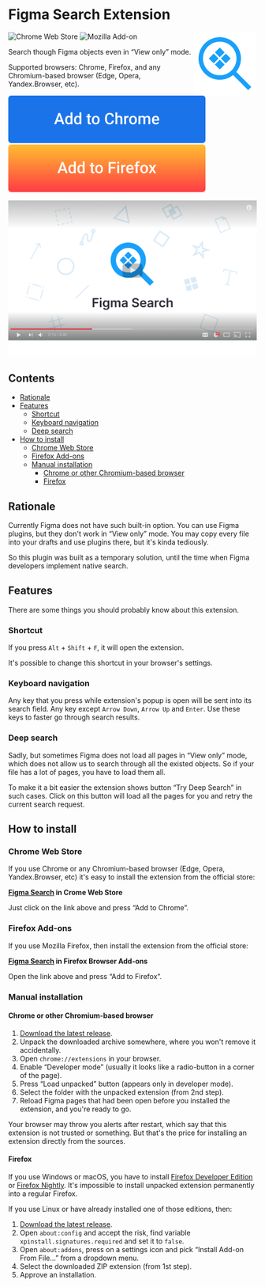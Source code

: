 # Figma Search Extension

<img align="right"
     alt="Project logo: magnifying glass with component icon inside"
     src="icon.svg"
     width="128"
     height="128">

![Chrome Web Store](https://img.shields.io/chrome-web-store/v/lfofpannpmmeeicgiiacjghmcfgnebbi?label=Chrome%20Web%20Store) ![Mozilla Add-on](https://img.shields.io/amo/v/figma-search?label=Mozilla%20Add-ons)

Search though Figma objects even in “View only” mode.

Supported browsers: Chrome, Firefox, and any Chromium-based browser (Edge, Opera, Yandex.Browser, etc).

[![Figma Search in Chrome Web Store](./add-to-chrome.svg)](https://chrome.google.com/webstore/detail/figma-search/lfofpannpmmeeicgiiacjghmcfgnebbi)
[![Figma Search in Mozilla Add-ons](./add-to-firefox.svg)](https://addons.mozilla.org/en-US/firefox/addon/figma-search/)

[![Demo Video on YouTube](./youtube-demo.png)](https://www.youtube.com/watch?v=lINTurBElgM)

## Contents

- [Rationale](#rationale)
- [Features](#features)
  - [Shortcut](#shortcut)
  - [Keyboard navigation](#keyboard-navigation)
  - [Deep search](#deep-search)
- [How to install](#how-to-install)
  - [Chrome Web Store](#chrome-web-store)
  - [Firefox Add-ons](#firefox-add-ons)
  - [Manual installation](#manual-installation)
    - [Chrome or other Chromium-based browser](#chrome-or-other-chromium-based-browser)
    - [Firefox](#firefox)

## Rationale

Currently Figma does not have such built-in option. You can use Figma plugins, but they don't work in “View only” mode.
You may copy every file into your drafts and use plugins there, but it's kinda tediously.

So this plugin was built as a temporary solution, until the time when Figma developers implement native search.

## Features

There are some things you should probably know about this extension.

### Shortcut

If you press `Alt` + `Shift` + `F`, it will open the extension.

It's possible to change this shortcut in your browser's settings.

### Keyboard navigation

Any key that you press while extension's popup is open will be sent into its search field.
Any key except `Arrow Down`, `Arrow Up` and `Enter`. Use these keys to faster go through search results.

### Deep search

Sadly, but sometimes Figma does not load all pages in “View only” mode, which does not allow us to search through all the existed 
objects. So if your file has a lot of pages, you have to load them all.

To make it a bit easier the extension shows button “Try Deep Search” in such cases. Click on this button will load 
all the pages for you and retry the current search request. 

## How to install

### Chrome Web Store

If you use Chrome or any Chromium-based browser (Edge, Opera, Yandex.Browser, etc) it's easy to install 
the extension from the official store:

**[Figma Search](https://chrome.google.com/webstore/detail/figma-search/lfofpannpmmeeicgiiacjghmcfgnebbi) in Crome Web Store**

Just click on the link above and press “Add to Chrome”.

### Firefox Add-ons

If you use Mozilla Firefox, then install the extension from the official store:

**[Figma Search](https://addons.mozilla.org/en-US/firefox/addon/figma-search/) in Firefox Browser Add-ons**

Open the link above and press “Add to Firefox”.

### Manual installation

#### Chrome or other Chromium-based browser

1. [Download the latest release](https://github.com/igoradamenko/figma-search-extension/releases).
2. Unpack the downloaded archive somewhere, where you won't remove it accidentally.
3. Open `chrome://extensions` in your browser.
4. Enable “Developer mode” (usually it looks like a radio-button in a corner of the page).
5. Press “Load unpacked” button (appears only in developer mode).
6. Select the folder with the unpacked extension (from 2nd step). 
7. Reload Figma pages that had been open before you installed the extension, and you're ready to go.

Your browser may throw you alerts after restart, which say that this extension is not trusted or something.
But that's the price for installing an extension directly from the sources.

#### Firefox

If you use Windows or macOS, you have to install [Firefox Developer Edition](https://www.mozilla.org/ru/firefox/developer/)
or [Firefox Nightly](https://www.mozilla.org/ru/firefox/channel/desktop/#nightly). It's impossible to install unpacked
extension permanently into a regular Firefox.

If you use Linux or have already installed one of those editions, then:

1. [Download the latest release](https://github.com/igoradamenko/figma-search-extension/releases).
2. Open `about:config` and accept the risk, find variable `xpinstall.signatures.required` and set it to `false`.
3. Open `about:addons`, press on a settings icon and pick “Install Add-on From File...” from a dropdown menu.
4. Select the downloaded ZIP extension (from 1st step).
5. Approve an installation.
